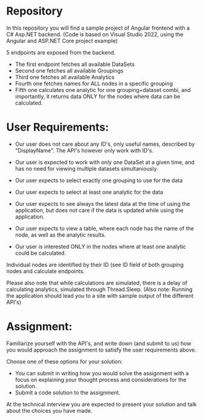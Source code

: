 # Repository
In this repository you will find a sample project of Angular frontend with a C# Asp.NET backend.
(Code is based on Visual Studio 2022, using the Angular and ASP.NET Core project example)
 
5 endpoints are exposed from the backend.
 
- The first endpoint fetches all available DataSets
- Second one fetches all available Groupings
- Third one fetches all available Analytics
- Fourth one fetches names for ALL nodes in a specific grouping
- Fifth one calculates one analytic for one grouping+dataset combi, and importantly, it returns data ONLY for the nodes where data can be calculated.
 
# User Requirements:
 
- Our user does not care about any ID's, only useful names, described by "DisplayName". The API's however only work with ID's.
 
- Our user is expected to work with only one DataSet at a given time, and has no need for viewing multiple datasets simultaniously.
 
- Our user expects to select exactly one grouping to use for the data
 
- Our user expects to select at least one analytic for the data
 
- Our user expects to see always the latest data at the time of using the application, but does not care if the data is updated while using the application.
 
- Our user expects to view a table, where each node has the name of the node, as well as the analytic results.
 
- Our user is interested ONLY in the nodes where at least one analytic could be calculated.
 
Individual nodes are identified by their ID (see ID field of both grouping nodes and calculate endpoints.
 
Please also note that while calculations are simulated, there is a delay of calculating analytics, simulated through Thread.Sleep.
(Also note: Running the application should lead you to a site with sample output of the different API's)
 
# Assignment:
Familiarize yourself with the API's, and write down (and submit to us) how you would approach the assignment to satisfy the user requirements above.
 
Choose one of these options for your solution:
- You can submit in writing how you would solve the assignment with a focus on explaining your thought process and considerations for the solution.
- Submit a code solution to the assignment.

At the technical interview you are expected to present your solution and talk about the choices you have made.
